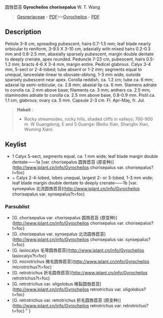 圆唇苣苔 **Gyrocheilos chorisepalus** W. T. Wang

> [Gesneriaceae](http://www.iplant.cn/info/Gesneriaceae?t=foc) - [PDF](http://www.iplant.cn/foc/pdf/Gesneriaceae.pdf)>>[Gyrocheilos](http://www.iplant.cn/info/Gyrocheilos?t=foc) - [PDF](http://www.iplant.cn/foc/pdf/Gyrocheilos.pdf)

## Description

Petiole 3-8 cm, spreading pubescent, hairs 0.7-1.5 mm; leaf blade nearly orbicular to reniform, 3-9.5 X 3-10 cm, adaxially with mixed hairs 0.2-0.3 mm and 0.8-2.5 mm, abaxially sparsely pubescent, margin double dentate to deeply crenate, apex rounded. Peduncle 7-23 cm, pubescent, hairs 0.5-1.2 mm; bracts 4-6 X 3-4 mm, margin entire. Pedicel glabrous. Calyx 3-4 mm, 5-sect or 2-4-lobed; tube absent or 1-2 mm; segments equal to unequal, lanceolate-linear to obovate-oblong, 1-3 mm wide, outside sparsely pubescent near apex. Corolla reddish, ca. 1.2 cm; tube ca. 6 mm; adaxial lip semi-orbicular, ca. 2.8 mm; abaxial lip ca. 6 mm. Stamens adnate to corolla ca. 2 mm above base; filaments ca. 3 mm; anthers ca. 2.5 mm; staminodes adnate to corolla ca. 2.5 mm above base, 0.8-0.9 mm. Pistil ca. 1.1 cm, glabrous; ovary ca. 5 mm. Capsule 2-3 cm. Fl. Apr-May, fr. Jul.


> **Habait** : 
>* Rocky streamsides, rocky hills, shaded cliffs in valleys; 700-900 m. W Guangdong, E and S Guangxi (Beiliu Xian, Shanglin Xian, Wuming Xian).


## Keylist

* 1 Calyx 5-sect, segments equal, ca. 1 mm wide; leaf blade margin double dentate——1a  [var. chorisepalus 圆唇苣苔 (原变种)](http://www.iplant.cn/info/Gyrocheilos chorisepalus var. chorisepalus?t=foc)
* ~ Calyx 2-4-lobed, lobes unequal, largest 2- or 3-lobed, 1-3 mm wide; leaf blade margin double dentate to deeply crenate——1b  [var. synsepalus 北流圆唇苣苔](http://www.iplant.cn/info/Gyrocheilos chorisepalus var. synsepalus?t=foc)



### Parsublist

* [G.  chorisepalus var. chorisepalus  圆唇苣苔 (原变种)](http://www.iplant.cn/info/Gyrocheilos chorisepalus var. chorisepalus?t=foc)
* [G.  chorisepalus var. synsepalus  北流圆唇苣苔](http://www.iplant.cn/info/Gyrocheilos chorisepalus var. synsepalus?t=foc)
* [G.  lasiocalyx  毛萼圆唇苣苔](http://www.iplant.cn/info/Gyrocheilos lasiocalyx?t=foc)
* [G.  microtrichus  微毛圆唇苣苔](http://www.iplant.cn/info/Gyrocheilos microtrichus?t=foc)
* [G.  retrotrichus  折毛圆唇苣苔](http://www.iplant.cn/info/Gyrocheilos retrotrichus?t=foc)
* [G.  retrotrichus var. oligolobus  稀裂圆唇苣苔](http://www.iplant.cn/info/Gyrocheilos retrotrichus var. oligolobus?t=foc)
* [G.  retrotrichus var. retrotrichus  折毛圆唇苣苔 (原变种)](http://www.iplant.cn/info/Gyrocheilos retrotrichus var. retrotrichus?t=foc)
"
}